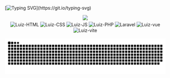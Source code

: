 [![Typing SVG](https://readme-typing-svg.herokuapp.com/?color=ff9900&size=35&center=true&vCenter=true&width=1000&lines=Hello,+my+name+is+Luiz+Matos;I+from+Brazil,+Guararapes+-+SP;I'm+a+web+programmer+at+Intersolid+Software;Be+Welcome!)](https://git.io/typing-svg)

<div align="center">
  <a href="https://github.com/matosluizdev">
  <img height="180em" src="https://github-readme-stats.vercel.app/api?username=matosluizdev&show_icons=true&theme=onedark&include_all_commits=true&count_private=true"/>
  </a>
  <br>
  <img align="center" alt="Luiz-HTML" height="40" width="50" src="https://devicons.dev.br/icons?icon=HTML&theme=dark" />
  <img align="center" alt="Luiz-CSS" height="40" width="50"  src="https://devicons.dev.br/icons?icon=CSS&theme=dark" />
  <img align="center" alt="Luiz-JS" height="40" width="50" src="https://devicons.dev.br/icons?icon=JavaScript&theme=dark" />
  <img align="center" alt="Luiz-PHP" height="40" width="50" src="https://devicons.dev.br/icons?icon=PHP&theme=dark" />
  <img align="center" alt="Laravel" height="40" width="50"  src="https://devicons.dev.br/icons?icon=Laravel&theme=dark" />
  <img align="center" alt="Luiz-vue" height="40" width="50" src="https://devicons.dev.br/icons?icon=VueJS&theme=dark" />
  <img align="center" alt="Luiz-vite" height="40" width="50" src="https://devicons.dev.br/icons?icon=Vite&theme=dark" />
</div>
<br>
<div>
 
</div>
  
 
<div> 
 
<picture>
 <source media="(prefers-color-scheme: dark)" srcset="https://raw.githubusercontent.com/matosluizdev/matosluizdev/output/github-contribution-grid-snake-dark.svg">
  <source media="(prefers-color-scheme: light)" srcset="https://raw.githubusercontent.com/matosluizdev/matosluizdev/output/github-contribution-grid-snake.svg">
  <img alt="github contribution grid snake animation" src="https://raw.githubusercontent.com/matosluizdev/matosluizdev/output/github-contribution-grid-snake.svg">
</picture>
 
</div>
